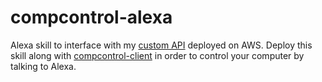 # compcontrol-alexa
Alexa skill to interface with my [custom API](https://github.com/timTam97/compcontrol-api) deployed on AWS. Deploy this skill along with [compcontrol-client](https://github.com/timTam97/compcontrol-client) in order to control your computer by talking to Alexa.
